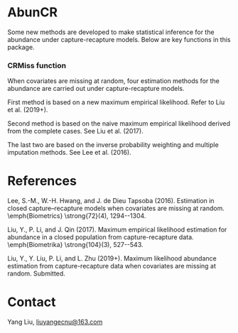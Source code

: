 # AbunCR
Some new methods are developed to make statistical inference for the abundance under capture-recapture models.
Below are key functions in this package.


### CRMiss function
When covariates are missing at random, four estimation methods for the abundance are carried out 
under capture-recapture models.

First method is based on a new maximum empirical likelihood.
Refer to Liu et al. (2019+).

Second method is based on the naive maximum empirical likelihood derived from the complete cases.
See Liu et al. (2017).

The last two are based on the inverse probability weighting and multiple imputation methods.
See Lee et al. (2016).

# References

Lee, S.-M., W.-H. Hwang, and J. de Dieu Tapsoba (2016). 
Estimation in closed capture–recapture models when covariates are missing at random. 
\emph{Biometrics} \strong{72}(4), 1294--1304.

Liu, Y., P. Li, and J. Qin (2017). 
Maximum empirical likelihood estimation for abundance in a closed
population from capture-recapture data. 
\emph{Biometrika} \strong{104}(3), 527--543.

Liu, Y., Y. Liu, P. Li, and L. Zhu (2019+).
Maximum likelihood abundance estimation from capture-recapture data when covariates are missing at random.
Submitted.

# Contact

Yang Liu, liuyangecnu@163.com
